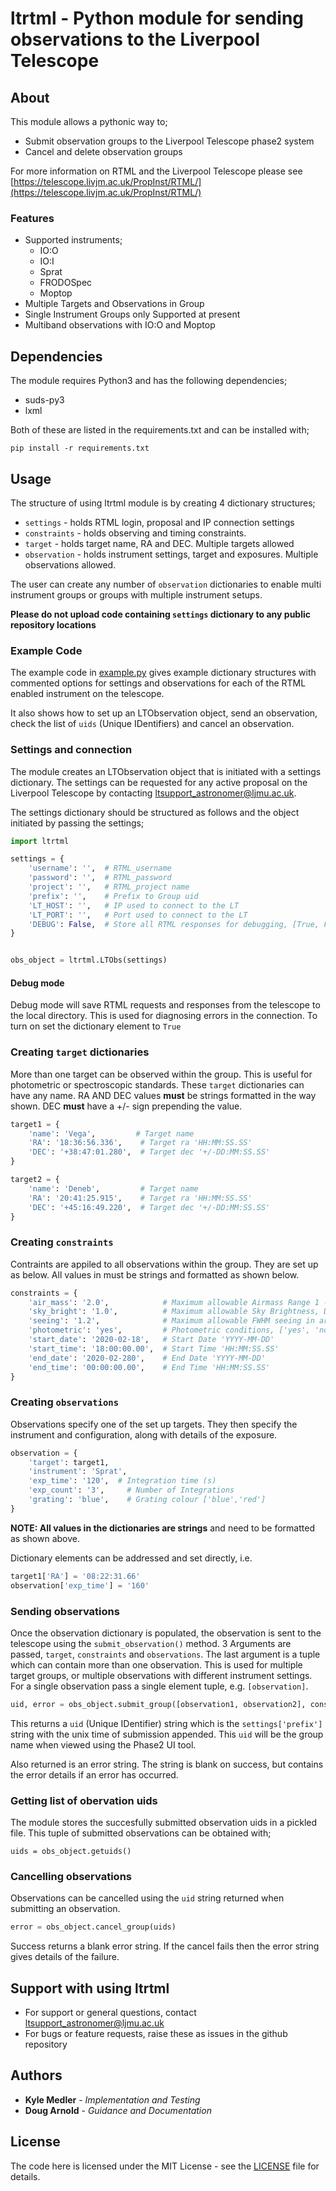 # ltrtml - Python module for sending observations to the Liverpool Telescope

## About
This module allows a pythonic way to;
* Submit observation groups to the Liverpool Telescope phase2 system
* Cancel and delete observation groups

For more information on RTML and the Liverpool Telescope please see [https://telescope.livjm.ac.uk/PropInst/RTML/](https://telescope.livjm.ac.uk/PropInst/RTML/)

### Features
* Supported instruments;
  * IO:O
  * IO:I
  * Sprat
  * FRODOSpec
  * Moptop
* Multiple Targets and Observations in Group
* Single Instrument Groups only Supported at present
* Multiband observations with IO:O and Moptop


## Dependencies
The module requires Python3 and has the following dependencies;
* suds-py3
* lxml

Both of these are listed in the requirements.txt and can be installed with;
```shell
pip install -r requirements.txt
```
## Usage

The structure of using ltrtml module is by creating 4 dictionary structures;
* `settings` -  holds RTML login, proposal and IP connection settings
* `constraints` - holds observing and timing constraints.
* `target` - holds target name, RA and DEC. Multiple targets allowed
* `observation` - holds instrument settings, target and exposures. Multiple observations allowed.

The user can create any number of `observation` dictionaries to enable multi instrument groups or groups with multiple instrument setups.


**Please do not upload code containing `settings` dictionary to any public repository locations**


### Example Code

The example code in [example.py](example.py) gives example dictionary structures with commented options for settings and observations for each of the RTML enabled instrument on the telescope.

It also shows how to set up an LTObservation object, send an observation, check the list of `uids` (Unique IDentifiers) and cancel an observation.


### Settings and connection
The module creates an LTObservation object that is initiated with a settings dictionary. The settings can be requested for any active proposal on the Liverpool Telescope by contacting ltsupport_astronomer@ljmu.ac.uk.

The settings dictionary should be structured as follows and the object initiated by passing the settings;
```python
import ltrtml

settings = {
    'username': '',  # RTML_username
    'password': '',  # RTML_password
    'project': '',   # RTML_project name
    'prefix': '',    # Prefix to Group uid
    'LT_HOST': '',   # IP used to connect to the LT
    'LT_PORT': '',   # Port used to connect to the LT
    'DEBUG': False,  # Store all RTML responses for debugging, [True, False]
}


obs_object = ltrtml.LTObs(settings)
```

#### Debug mode
Debug mode will save RTML requests and responses from the telescope to the local directory. This is used for diagnosing errors in the connection. To turn on set the dictionary element to `True`


### Creating `target` dictionaries
More than one target can be observed within the group. This is useful for photometric or spectroscopic standards. These `target` dictionaries can have any name. RA AND DEC values **must** be strings formatted in the way shown. DEC **must** have a +/- sign prepending the value.

```python
target1 = {
    'name': 'Vega',         # Target name
    'RA': '18:36:56.336',    # Target ra 'HH:MM:SS.SS'
    'DEC': '+38:47:01.280',  # Target dec '+/-DD:MM:SS.SS'
}

target2 = {
    'name': 'Deneb',         # Target name
    'RA': '20:41:25.915',    # Target ra 'HH:MM:SS.SS'
    'DEC': '+45:16:49.220',  # Target dec '+/-DD:MM:SS.SS'
}

```

### Creating `constraints`
Contraints are appiled to all observations within the group. They are set up as below. All values in must be strings and formatted as shown below.

```python
constraints = {
    'air_mass': '2.0',            # Maximum allowable Airmass Range 1 --> 3
    'sky_bright': '1.0',          # Maximum allowable Sky Brightness, Dark + X magnitudes
    'seeing': '1.2',              # Maximum allowable FWHM seeing in arcsec
    'photometric': 'yes',         # Photometric conditions, ['yes', 'no']
    'start_date': '2020-02-18',   # Start Date 'YYYY-MM-DD'
    'start_time': '18:00:00.00',  # Start Time 'HH:MM:SS.SS'
    'end_date': '2020-02-280',    # End Date 'YYYY-MM-DD'
    'end_time': '00:00:00.00',    # End Time 'HH:MM:SS.SS'
}
```

### Creating `observations`
Observations specify one of the set up targets. They then specify the instrument and configuration, along with details of the exposure.

```python
observation = {
    'target': target1,
    'instrument': 'Sprat',
    'exp_time': '120',  # Integration time (s)
    'exp_count': '3',     # Number of Integrations
    'grating': 'blue',    # Grating colour ['blue','red']
}
```

**NOTE: All values in the dictionaries are strings** and need to be formatted as shown above.

Dictionary elements can be addressed and set directly, i.e.
```python
target1['RA'] = '08:22:31.66'
observation['exp_time'] = '160'
```
### Sending observations
Once the observation dictionary is populated, the observation is sent to the telescope using the `submit_observation()` method. 3 Arguments are passed, `target`, `constraints` and `observations`. The last argument is a tuple which can contain more than one observation. This is used for multiple target groups, or multiple observations with different instrument settings. For a single observation pass a single element tuple, e.g. `[observation]`.

```python
uid, error = obs_object.submit_group([observation1, observation2], constraints)
```

This returns a  `uid` (Unique IDentifier) string which is the `settings['prefix']` string with the unix time of submission appended. This `uid` will be the group name when viewed using the Phase2 UI tool.

Also returned is an error string. The string is blank on success, but contains the error details if an error has occurred.

### Getting list of obervation uids
The module stores the succesfully submitted observation uids in a pickled file.
This tuple of submitted observations can be obtained with;

```
uids = obs_object.getuids()
```


### Cancelling observations
Observations can be cancelled using the `uid` string returned when submitting an observation.

```python
error = obs_object.cancel_group(uids)
```
Success returns a blank error string. If the cancel fails then the error string gives details of the failure.



## Support with using ltrtml
* For support or general questions, contact ltsupport_astronomer@ljmu.ac.uk
* For bugs or feature requests, raise these as issues in the github repository



## Authors

* **Kyle Medler** - *Implementation and Testing*
* **Doug Arnold** - *Guidance and Documentation*

## License
The code here is licensed under the MIT License - see the [LICENSE](LICENSE) file for details.
